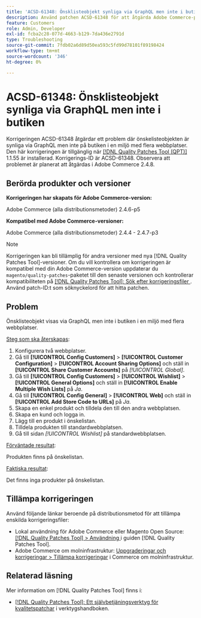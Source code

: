 ```yaml
---
title: 'ACSD-61348: Önsklisteobjekt synliga via GraphQL men inte i butiken'
description: Använd patchen ACSD-61348 för att åtgärda Adobe Commerce-problemet där önskelisteobjekten är synliga via GraphQL men inte på butiken i en miljö med flera webbplatser.
feature: Customers
role: Admin, Developer
exl-id: fcba2c28-077d-4663-b129-7da436e2791d
type: Troubleshooting
source-git-commit: 7fdb02a6d89d50ea593c5fd99d78101f89198424
workflow-type: tm+mt
source-wordcount: '346'
ht-degree: 0%

---
```


# ACSD-61348: Önsklisteobjekt synliga via GraphQL men inte i butiken

Korrigeringen ACSD-61348 åtgärdar ett problem där önskelisteobjekten är synliga via GraphQL men inte på butiken i en miljö med flera webbplatser. Den här korrigeringen är tillgänglig när [[!DNL Quality Patches Tool (QPT)]](/help/tools/quality-patches-tool/quality-patches-tool-to-self-serve-quality-patches.md) 1.1.55 är installerad. Korrigerings-ID är ACSD-61348. Observera att problemet är planerat att åtgärdas i Adobe Commerce 2.4.8.

## Berörda produkter och versioner

**Korrigeringen har skapats för Adobe Commerce-version:**

Adobe Commerce (alla distributionsmetoder) 2.4.6-p5

**Kompatibel med Adobe Commerce-versioner:**

Adobe Commerce (alla distributionsmetoder) 2.4.4 - 2.4.7-p3

>[!NOTE]
>
>Korrigeringen kan bli tillämplig för andra versioner med nya [!DNL Quality Patches Tool]-versioner. Om du vill kontrollera om korrigeringen är kompatibel med din Adobe Commerce-version uppdaterar du `magento/quality-patches`-paketet till den senaste versionen och kontrollerar kompatibiliteten på [[!DNL Quality Patches Tool]: Sök efter korrigeringsfiler ](https://experienceleague.adobe.com/tools/commerce-quality-patches/index.html). Använd patch-ID:t som söknyckelord för att hitta patchen.

## Problem

Önsklisteobjekt visas via GraphQL men inte i butiken i en miljö med flera webbplatser.

<u>Steg som ska återskapas</u>:

1. Konfigurera två webbplatser.
1. Gå till **[!UICONTROL Config Customers]** > **[!UICONTROL Customer Configuration]** > **[!UICONTROL Account Sharing Options]** och ställ in **[!UICONTROL Share Customer Accounts]** på *[!UICONTROL Global]*.
1. Gå till **[!UICONTROL Config Customers]** > **[!UICONTROL Wishlist]** > **[!UICONTROL General Options]** och ställ in **[!UICONTROL Enable Multiple Wish Lists]** på *Ja*.
1. Gå till **[!UICONTROL Config General]** > **[!UICONTROL Web]** och ställ in **[!UICONTROL Add Store Code to URLs]** på *Ja*.
1. Skapa en enkel produkt och tilldela den till den andra webbplatsen.
1. Skapa en kund och logga in.
1. Lägg till en produkt i önskelistan.
1. Tilldela produkten till standardwebbplatsen.
1. Gå till sidan *[!UICONTROL Wishlist]* på standardwebbplatsen.

<u>Förväntade resultat</u>:

Produkten finns på önskelistan.

<u>Faktiska resultat</u>:

Det finns inga produkter på önskelistan.

## Tillämpa korrigeringen

Använd följande länkar beroende på distributionsmetod för att tillämpa enskilda korrigeringsfiler:

* Lokal användning för Adobe Commerce eller Magento Open Source: [[!DNL Quality Patches Tool] > Användning ](/help/tools/quality-patches-tool/usage.md) i guiden [!DNL Quality Patches Tool].
* Adobe Commerce om molninfrastruktur: [Uppgraderingar och korrigeringar > Tillämpa korrigeringar](https://experienceleague.adobe.com/docs/commerce-cloud-service/user-guide/develop/upgrade/apply-patches.html) i Commerce om molninfrastruktur.

## Relaterad läsning

Mer information om [!DNL Quality Patches Tool] finns i:

* [[!DNL Quality Patches Tool]: Ett självbetjäningsverktyg för kvalitetspatchar](/help/tools/quality-patches-tool/quality-patches-tool-to-self-serve-quality-patches.md) i verktygshandboken.
